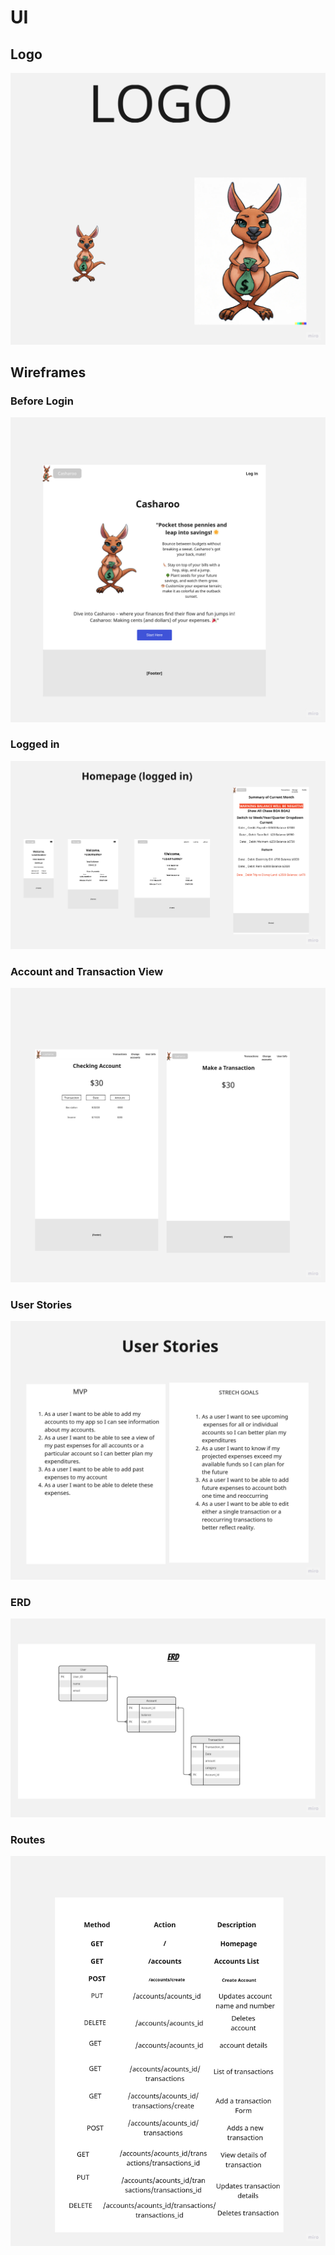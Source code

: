 # UI

## Logo

![](cash2.jpg)

## Wireframes

### Before Login

![](cash1.jpg)

### Logged in

![](cash3.jpg)

### Account and Transaction View

![](cash4.jpg)

### User Stories

![](cash6.jpg)

### ERD

![](cash7.jpg)

### Routes

![](cash8.jpg)
